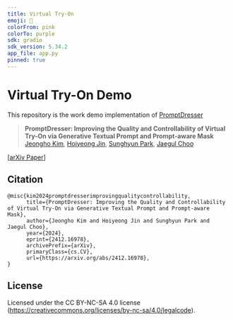 ```yaml
---
title: Virtual Try-On
emoji: 👗
colorFrom: pink
colorTo: purple
sdk: gradio
sdk_version: 5.34.2
app_file: app.py
pinned: true
---
```


# Virtual Try-On Demo
This repository is the work demo implementation of [PromptDresser](https://arxiv.org/abs/2412.16978)

> **PromptDresser: Improving the Quality and Controllability of Virtual Try-On via Generative Textual Prompt and Prompt-aware Mask**<br>
> [Jeongho Kim](https://scholar.google.co.kr/citations?user=4SCCBFwAAAAJ&hl=ko), [Hoiyeong Jin](https://scholar.google.com/citations?user=Jp-zhtUAAAAJ&hl=en), [Sunghyun Park](https://psh01087.github.io/), [Jaegul Choo](https://sites.google.com/site/jaegulchoo/)

[[arXiv Paper](https://arxiv.org/abs/2412.16978)]&nbsp;

## Citation
```
@misc{kim2024promptdresserimprovingqualitycontrollability,
      title={PromptDresser: Improving the Quality and Controllability of Virtual Try-On via Generative Textual Prompt and Prompt-aware Mask}, 
      author={Jeongho Kim and Hoiyeong Jin and Sunghyun Park and Jaegul Choo},
      year={2024},
      eprint={2412.16978},
      archivePrefix={arXiv},
      primaryClass={cs.CV},
      url={https://arxiv.org/abs/2412.16978}, 
}
```

## License
Licensed under the CC BY-NC-SA 4.0 license (https://creativecommons.org/licenses/by-nc-sa/4.0/legalcode).
